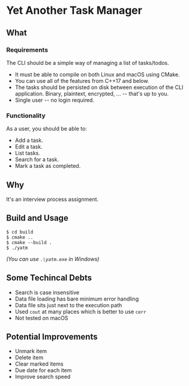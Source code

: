 # Yet Another Task Manager

## What
### Requirements
The CLI should be a simple way of managing a list of tasks/todos.

* It must be able to compile on both Linux and macOS using CMake.
* You can use all of the features from C++17 and below.
* The tasks should be persisted on disk between execution of the CLI application. Binary, plaintext, encrypted, ... -- that's up to you.
* Single user -- no login required.

### Functionality
As a user, you should be able to:

* Add a task.
* Edit a task.
* List tasks.
* Search for a task.
* Mark a task as completed.

## Why
It's an interview process assignment.

## Build and Usage
```
$ cd build
$ cmake ..
$ cmake --build .
$ ./yatm
```
*(You can use `.\yatm.exe` in Windows)*


## Some Techincal Debts
- Search is case insensitive
- Data file loading has bare minimum error handling
- Data file sits just next to the execution path
- Used `cout` at many places which is better to use `cerr`
- Not tested on macOS

## Potential Improvements
- Unmark item
- Delete item
- Clear marked items
- Due date for each item
- Improve search speed